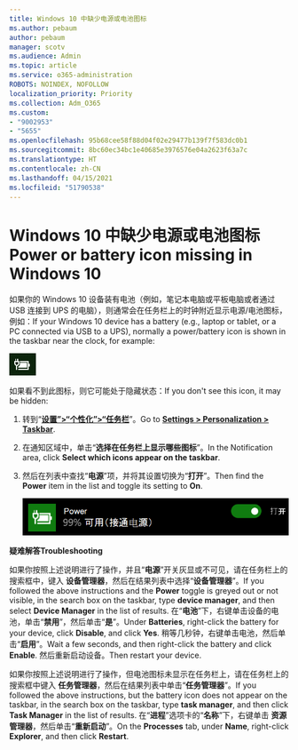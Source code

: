 ```yaml
---
title: Windows 10 中缺少电源或电池图标
ms.author: pebaum
author: pebaum
manager: scotv
ms.audience: Admin
ms.topic: article
ms.service: o365-administration
ROBOTS: NOINDEX, NOFOLLOW
localization_priority: Priority
ms.collection: Adm_O365
ms.custom:
- "9002953"
- "5655"
ms.openlocfilehash: 95b68cee58f88d04f02e29477b139f7f583dc0b1
ms.sourcegitcommit: 8bc60ec34bc1e40685e3976576e04a2623f63a7c
ms.translationtype: HT
ms.contentlocale: zh-CN
ms.lasthandoff: 04/15/2021
ms.locfileid: "51790538"
---
```

# <a name="power-or-battery-icon-missing-in-windows-10"></a><span data-ttu-id="4e20d-102">Windows 10 中缺少电源或电池图标</span><span class="sxs-lookup"><span data-stu-id="4e20d-102">Power or battery icon missing in Windows 10</span></span>

<span data-ttu-id="4e20d-103">如果你的 Windows 10 设备装有电池（例如，笔记本电脑或平板电脑或者通过 USB 连接到 UPS 的电脑），则通常会在任务栏上的时钟附近显示电源/电池图标，例如：</span><span class="sxs-lookup"><span data-stu-id="4e20d-103">If your Windows 10 device has a battery (e.g., laptop or tablet, or a PC connected via USB to a UPS), normally a power/battery icon is shown in the taskbar near the clock, for example:</span></span>

![电池图标](media/battery-icon.png)

<span data-ttu-id="4e20d-105">如果看不到此图标，则它可能处于隐藏状态：</span><span class="sxs-lookup"><span data-stu-id="4e20d-105">If you don't see this icon, it may be hidden:</span></span>

1. <span data-ttu-id="4e20d-106">转到“**[设置”>“个性化”>“任务栏](ms-settings:taskbar?activationSource=GetHelp)**”。</span><span class="sxs-lookup"><span data-stu-id="4e20d-106">Go to **[Settings > Personalization > Taskbar](ms-settings:taskbar?activationSource=GetHelp)**.</span></span>

2. <span data-ttu-id="4e20d-107">在通知区域中，单击“**选择在任务栏上显示哪些图标**”。</span><span class="sxs-lookup"><span data-stu-id="4e20d-107">In the Notification area, click **Select which icons appear on the taskbar**.</span></span>

3. <span data-ttu-id="4e20d-108">然后在列表中查找“**电源**”项，并将其设置切换为“**打开**”。</span><span class="sxs-lookup"><span data-stu-id="4e20d-108">Then find the **Power** item in the list and toggle its setting to **On**.</span></span>

    ![在任务栏中显示电源图标](media/power-icon-on.png)

<span data-ttu-id="4e20d-110">**疑难解答**</span><span class="sxs-lookup"><span data-stu-id="4e20d-110">**Troubleshooting**</span></span>

<span data-ttu-id="4e20d-111">如果你按照上述说明进行了操作，并且“**电源**”开关灰显或不可见，请在任务栏上的搜索框中，键入 **设备管理器**，然后在结果列表中选择“**设备管理器**”。</span><span class="sxs-lookup"><span data-stu-id="4e20d-111">If you followed the above instructions and the **Power** toggle is greyed out or not visible, in the search box on the taskbar, type **device manager**, and then select **Device Manager** in the list of results.</span></span> <span data-ttu-id="4e20d-112">在“**电池**”下，右键单击设备的电池，单击“**禁用**”，然后单击“**是**”。</span><span class="sxs-lookup"><span data-stu-id="4e20d-112">Under **Batteries**, right-click the battery for your device, click **Disable**, and click **Yes**.</span></span> <span data-ttu-id="4e20d-113">稍等几秒钟，右键单击电池，然后单击“**启用**”。</span><span class="sxs-lookup"><span data-stu-id="4e20d-113">Wait a few seconds, and then right-click the battery and click **Enable**.</span></span> <span data-ttu-id="4e20d-114">然后重新启动设备。</span><span class="sxs-lookup"><span data-stu-id="4e20d-114">Then restart your device.</span></span>

<span data-ttu-id="4e20d-115">如果你按照上述说明进行了操作，但电池图标未显示在任务栏上，请在任务栏上的搜索框中键入 **任务管理器**，然后在结果列表中单击“**任务管理器**”。</span><span class="sxs-lookup"><span data-stu-id="4e20d-115">If you followed the above instructions, but the battery icon does not appear on the taskbar, in the search box on the taskbar, type **task manager**, and then click **Task Manager** in the list of results.</span></span> <span data-ttu-id="4e20d-116">在“**进程**”选项卡的“**名称**”下，右键单击 **资源管理器**，然后单击“**重新启动**”。</span><span class="sxs-lookup"><span data-stu-id="4e20d-116">On the **Processes** tab, under **Name**, right-click **Explorer**, and then click **Restart**.</span></span>
